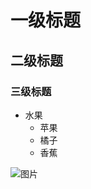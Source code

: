

# 一级标题


## 二级标题


### 三级标题


- 水果
  - 苹果
  - 橘子
  - 香蕉

![图片](https://ss1.bdstatic.com/70cFvXSh_Q1YnxGkpoWK1HF6hhy/it/u=3879697955,2907288564&fm=26&gp=0.jpg)